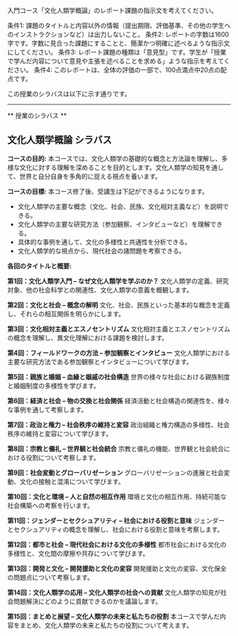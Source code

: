 入門コース「文化人類学概論」のレポート課題の指示文を考えてください。

条件1: 課題のタイトルと内容以外の情報（提出期限、評価基準、その他の学生へのインストラクションなど）は出力しないこと。
条件2: レポートの字数は1600字です。字数に見合った課題にすることと、簡潔かつ明確に述べるような指示文にしてください。
条件3: レポート課題の種類は「意見型」です。学生が「授業で学んだ内容について意見や主張を述べることを求める」ような指示を考えてください。
条件4: このレポートは、全体の評価の一部で、100点満点中20点の配点です。

この授業のシラバスは以下に示す通りです。

---------------------------------------
** 授業のシラバス **
## 文化人類学概論 シラバス

**コースの目的:** 本コースでは、文化人類学の基礎的な概念と方法論を理解し、多様な文化に対する理解を深めることを目的とします。文化人類学の知見を通して、世界と自分自身を多角的に捉える視点を養います。

**コースの目標:**  本コース修了後、受講生は下記ができるようになります。
* 文化人類学の主要な概念（文化、社会、民族、文化相対主義など）を説明できる。
* 文化人類学の主要な研究方法（参加観察、インタビューなど）を理解できる。
* 具体的な事例を通して、文化の多様性と共通性を分析できる。
* 文化人類学的な視点から、現代社会の諸問題を考察できる。


**各回のタイトルと概要:**

**第1回：文化人類学入門 – なぜ文化人類学を学ぶのか？**
文化人類学の定義、研究対象、他の社会科学との関連性、文化人類学の意義を概観します。

**第2回：文化と社会 – 概念の解明**
文化、社会、民族といった基本的な概念を定義し、それらの相互関係を明らかにします。

**第3回：文化相対主義とエスノセントリズム**
文化相対主義とエスノセントリズムの概念を理解し、異文化理解における課題を検討します。

**第4回：フィールドワークの方法 – 参加観察とインタビュー**
文化人類学における主要な研究方法である参加観察とインタビューについて学びます。

**第5回：親族と婚姻 – 血縁と姻戚の社会構造**
世界の様々な社会における親族制度と婚姻制度の多様性を学びます。

**第6回：経済と社会 – 物の交換と社会関係**
経済活動と社会構造の関連性を、様々な事例を通して考察します。

**第7回：政治と権力 – 社会秩序の維持と変容**
政治組織と権力構造の多様性、社会秩序の維持と変容について学びます。

**第8回：宗教と儀礼 – 世界観と社会統合**
宗教と儀礼の機能、世界観と社会統合における役割について考察します。

**第9回：社会変動とグローバリゼーション**
グローバリゼーションの進展と社会変動、文化の接触と混淆について学びます。

**第10回：文化と環境 – 人と自然の相互作用**
環境と文化の相互作用、持続可能な社会構築への考察を行います。

**第11回：ジェンダーとセクシュアリティ – 社会における役割と意味**
ジェンダーとセクシュアリティの概念を理解し、社会における役割と意味を考察します。

**第12回：都市と社会 – 現代社会における文化の多様性**
都市社会における文化の多様性と、文化間の摩擦や共存について学びます。

**第13回：開発と文化 – 開発援助と文化の変容**
開発援助と文化の変容、文化保全の問題点について考察します。

**第14回：文化人類学の応用 – 文化人類学の社会への貢献**
文化人類学の知見が社会問題解決にどのように貢献できるのかを議論します。

**第15回：まとめと展望 – 文化人類学の未来と私たちの役割**
本コースで学んだ内容をまとめ、文化人類学の未来と私たちの役割について考えます。
